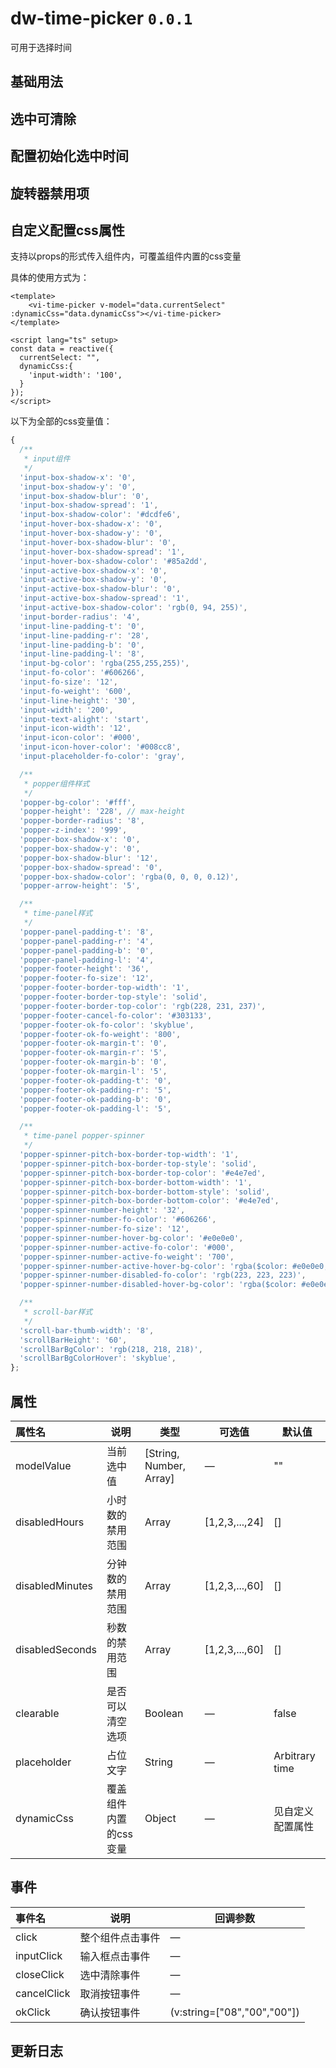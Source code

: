 # dw-time-picker `0.0.1`

可用于选择时间

## 基础用法

<time-picker-base></time-picker-base>

## 选中可清除

<time-picker-clearable></time-picker-clearable>

## 配置初始化选中时间

<time-picker-initSelectTime></time-picker-initSelectTime>

## 旋转器禁用项

<time-picker-disabledTime></time-picker-disabledTime>

## 自定义配置css属性

支持以props的形式传入组件内，可覆盖组件内置的css变量

具体的使用方式为：
```vue
<template>
    <vi-time-picker v-model="data.currentSelect" :dynamicCss="data.dynamicCss"></vi-time-picker>
</template>

<script lang="ts" setup>
const data = reactive({
  currentSelect: "",
  dynamicCss:{
    'input-width': '100',
  }
});
</script>
```

以下为全部的css变量值：

```js
{
  /**
   * input组件
   */
  'input-box-shadow-x': '0',
  'input-box-shadow-y': '0',
  'input-box-shadow-blur': '0',
  'input-box-shadow-spread': '1',
  'input-box-shadow-color': '#dcdfe6',
  'input-hover-box-shadow-x': '0',
  'input-hover-box-shadow-y': '0',
  'input-hover-box-shadow-blur': '0',
  'input-hover-box-shadow-spread': '1',
  'input-hover-box-shadow-color': '#85a2dd',
  'input-active-box-shadow-x': '0',
  'input-active-box-shadow-y': '0',
  'input-active-box-shadow-blur': '0',
  'input-active-box-shadow-spread': '1',
  'input-active-box-shadow-color': 'rgb(0, 94, 255)',
  'input-border-radius': '4',
  'input-line-padding-t': '0',
  'input-line-padding-r': '28',
  'input-line-padding-b': '0',
  'input-line-padding-l': '8',
  'input-bg-color': 'rgba(255,255,255)',
  'input-fo-color': '#606266',
  'input-fo-size': '12',
  'input-fo-weight': '600',
  'input-line-height': '30',
  'input-width': '200',
  'input-text-alight': 'start',
  'input-icon-width': '12',
  'input-icon-color': '#000',
  'input-icon-hover-color': '#008cc8',
  'input-placeholder-fo-color': 'gray',

  /**
   * popper组件样式
   */
  'popper-bg-color': '#fff',
  'popper-height': '228', // max-height
  'popper-border-radius': '8',
  'popper-z-index': '999',
  'popper-box-shadow-x': '0',
  'popper-box-shadow-y': '0',
  'popper-box-shadow-blur': '12',
  'popper-box-shadow-spread': '0',
  'popper-box-shadow-color': 'rgba(0, 0, 0, 0.12)',
  'popper-arrow-height': '5',

  /**
   * time-panel样式
   */
  'popper-panel-padding-t': '8',
  'popper-panel-padding-r': '4',
  'popper-panel-padding-b': '0',
  'popper-panel-padding-l': '4',
  'popper-footer-height': '36',
  'popper-footer-fo-size': '12',
  'popper-footer-border-top-width': '1',
  'popper-footer-border-top-style': 'solid',
  'popper-footer-border-top-color': 'rgb(228, 231, 237)',
  'popper-footer-cancel-fo-color': '#303133',
  'popper-footer-ok-fo-color': 'skyblue',
  'popper-footer-ok-fo-weight': '800',
  'popper-footer-ok-margin-t': '0',
  'popper-footer-ok-margin-r': '5',
  'popper-footer-ok-margin-b': '0',
  'popper-footer-ok-margin-l': '5',
  'popper-footer-ok-padding-t': '0',
  'popper-footer-ok-padding-r': '5',
  'popper-footer-ok-padding-b': '0',
  'popper-footer-ok-padding-l': '5',

  /**
   * time-panel popper-spinner
   */
  'popper-spinner-pitch-box-border-top-width': '1',
  'popper-spinner-pitch-box-border-top-style': 'solid',
  'popper-spinner-pitch-box-border-top-color': '#e4e7ed',
  'popper-spinner-pitch-box-border-bottom-width': '1',
  'popper-spinner-pitch-box-border-bottom-style': 'solid',
  'popper-spinner-pitch-box-border-bottom-color': '#e4e7ed',
  'popper-spinner-number-height': '32',
  'popper-spinner-number-fo-color': '#606266',
  'popper-spinner-number-fo-size': '12',
  'popper-spinner-number-hover-bg-color': '#e0e0e0',
  'popper-spinner-number-active-fo-color': '#000',
  'popper-spinner-number-active-fo-weight': '700',
  'popper-spinner-number-active-hover-bg-color': 'rgba($color: #e0e0e0, $alpha: 0)',
  'popper-spinner-number-disabled-fo-color': 'rgb(223, 223, 223)',
  'popper-spinner-number-disabled-hover-bg-color': 'rgba($color: #e0e0e0, $alpha: 0)',

  /**
   * scroll-bar样式
   */
  'scroll-bar-thumb-width': '8',
  'scrollBarHeight': '60',
  'scrollBarBgColor': 'rgb(218, 218, 218)',
  'scrollBarBgColorHover': 'skyblue',
};
```

## 属性

| **属性名**  | **说明**                                             | **类型**                | **可选值**                              | **默认值**                   |
| :---------- | ---------------------------------------------------- | ----------------------- | --------------------------------------- | ---------------------------- |
| modelValue  | 当前选中值                                           | [String, Number, Array] | —                                       | ""                           |
| disabledHours | 小时数的禁用范围                       | Array             | [1,2,3,...,24]      | []                     |
| disabledMinutes | 分钟数的禁用范围                                   | Array                   | [1,2,3,...,60]                        | []                           |
| disabledSeconds | 秒数的禁用范围                              | Array             | [1,2,3,...,60] | []                       |
| clearable   | 是否可以清空选项                                     | Boolean                 | —                                       | false                        |
| placeholder | 占位文字 | String                  | —                                       | Arbitrary time |
| dynamicCss  | 覆盖组件内置的css变量 | Object                  | —                                       | 见自定义配置属性             |

## 事件

| **事件名**     | **说明**          | **回调参数**                                      |
| :------------- | ----------------- | ------------------------------------------------- |
| click | 整个组件点击事件     | —                  |
| inputClick | 输入框点击事件 | — |
| closeClick | 选中清除事件 | —                                            |
| cancelClick | 取消按钮事件 | — |
| okClick | 确认按钮事件 | (v:string=["08","00","00"]) |

## 更新日志